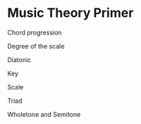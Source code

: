 # Music Theory Primer

Chord progression

Degree of the scale

Diatonic

Key

Scale

Triad

Wholetone and Semitone